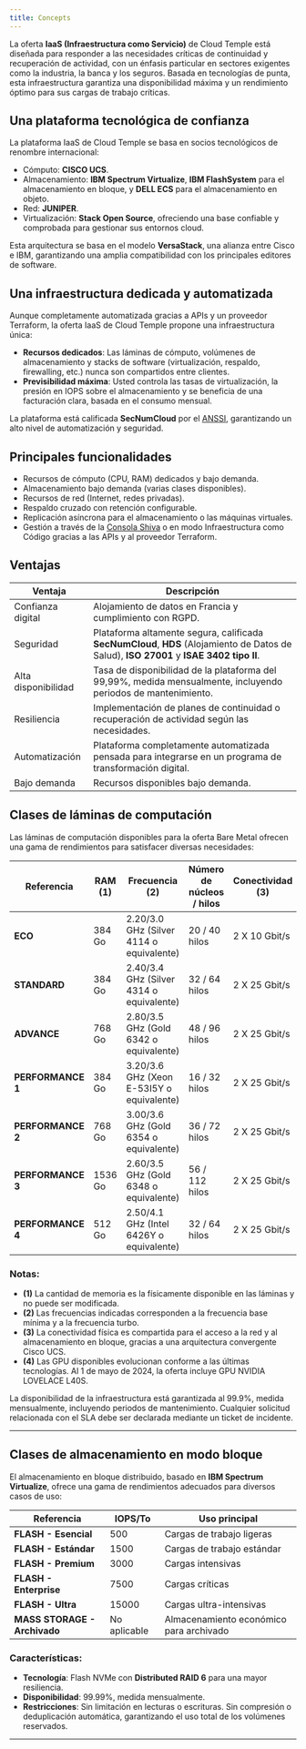 ```yaml
---
title: Concepts
---
```


La oferta __IaaS (Infraestructura como Servicio)__ de Cloud Temple está diseñada para responder a las necesidades críticas de continuidad y recuperación de actividad, con un énfasis particular en sectores exigentes como la industria, la banca y los seguros. Basada en tecnologías de punta, esta infraestructura garantiza una disponibilidad máxima y un rendimiento óptimo para sus cargas de trabajo críticas.

## Una plataforma tecnológica de confianza

La plataforma IaaS de Cloud Temple se basa en socios tecnológicos de renombre internacional:

- Cómputo: **CISCO UCS**.
- Almacenamiento: **IBM Spectrum Virtualize**, **IBM FlashSystem** para el almacenamiento en bloque, y **DELL ECS** para el almacenamiento en objeto.
- Red: **JUNIPER**.
- Virtualización: **Stack Open Source**, ofreciendo una base confiable y comprobada para gestionar sus entornos cloud.

Esta arquitectura se basa en el modelo **VersaStack**, una alianza entre Cisco e IBM, garantizando una amplia compatibilidad con los principales editores de software.

## Una infraestructura dedicada y automatizada

Aunque completamente automatizada gracias a APIs y un proveedor Terraform, la oferta IaaS de Cloud Temple propone una infraestructura única:

- **Recursos dedicados**: Las láminas de cómputo, volúmenes de almacenamiento y stacks de software (virtualización, respaldo, firewalling, etc.) nunca son compartidos entre clientes.
- **Previsibilidad máxima**: Usted controla las tasas de virtualización, la presión en IOPS sobre el almacenamiento y se beneficia de una facturación clara, basada en el consumo mensual.

La plataforma está calificada **SecNumCloud** por el [ANSSI](https://www.ssi.gouv.fr/), garantizando un alto nivel de automatización y seguridad.

## Principales funcionalidades

- Recursos de cómputo (CPU, RAM) dedicados y bajo demanda.
- Almacenamiento bajo demanda (varias clases disponibles).
- Recursos de red (Internet, redes privadas).
- Respaldo cruzado con retención configurable.
- Replicación asíncrona para el almacenamiento o las máquinas virtuales.
- Gestión a través de la [Consola Shiva](../console/console.md) o en modo Infraestructura como Código gracias a las APIs y al proveedor Terraform.

## Ventajas

| Ventaja             | Descripción                                                                                                                                     |   
|---------------------|-------------------------------------------------------------------------------------------------------------------------------------------------|
| Confianza digital   | Alojamiento de datos en Francia y cumplimiento con RGPD.                                                                                        |   
| Seguridad           | Plataforma altamente segura, calificada **SecNumCloud**, **HDS** (Alojamiento de Datos de Salud), **ISO 27001** y **ISAE 3402 tipo II**.         |  
| Alta disponibilidad | Tasa de disponibilidad de la plataforma del 99,99%, medida mensualmente, incluyendo periodos de mantenimiento.                                   |   
| Resiliencia         | Implementación de planes de continuidad o recuperación de actividad según las necesidades.                                                      |
| Automatización      | Plataforma completamente automatizada pensada para integrarse en un programa de transformación digital.                                         |
| Bajo demanda        | Recursos disponibles bajo demanda.                                                                                                              |


## Clases de láminas de computación

Las láminas de computación disponibles para la oferta Bare Metal ofrecen una gama de rendimientos para satisfacer diversas necesidades:

| Referencia           | RAM  __(1)__ | Frecuencia __(2)__                      | Número de núcleos / hilos | Conectividad __(3)__ | GPU __(4)__          | 
|----------------------|--------------|-----------------------------------------|--------------------------|----------------------|----------------------|
| **ECO**              | 384 Go       | 2.20/3.0 GHz (Silver 4114 o equivalente)| 20 / 40 hilos            | 2 X 10 Gbit/s        | -                    |
| **STANDARD**         | 384 Go       | 2.40/3.4 GHz (Silver 4314 o equivalente)| 32 / 64 hilos            | 2 X 25 Gbit/s        | -                    |
| **ADVANCE**          | 768 Go       | 2.80/3.5 GHz (Gold 6342 o equivalente)  | 48 / 96 hilos            | 2 X 25 Gbit/s        | -                    |
| **PERFORMANCE 1**    | 384 Go       | 3.20/3.6 GHz (Xeon E-53I5Y o equivalente)| 16 / 32 hilos            | 2 X 25 Gbit/s        | -                    |
| **PERFORMANCE 2**    | 768 Go       | 3.00/3.6 GHz (Gold 6354 o equivalente)  | 36 / 72 hilos            | 2 X 25 Gbit/s        | -                    |
| **PERFORMANCE 3**    | 1536 Go      | 2.60/3.5 GHz (Gold 6348 o equivalente)  | 56 / 112 hilos           | 2 X 25 Gbit/s        | -                    |
| **PERFORMANCE 4**    | 512 Go       | 2.50/4.1 GHz (Intel 6426Y o equivalente)| 32 / 64 hilos            | 2 X 25 Gbit/s        | 2 x NVIDIA L40S 48Go |

### Notas:
- __(1)__ La cantidad de memoria es la físicamente disponible en las láminas y no puede ser modificada.
- __(2)__ Las frecuencias indicadas corresponden a la frecuencia base mínima y a la frecuencia turbo.
- __(3)__ La conectividad física es compartida para el acceso a la red y al almacenamiento en bloque, gracias a una arquitectura convergente Cisco UCS.
- __(4)__ Las GPU disponibles evolucionan conforme a las últimas tecnologías. Al 1 de mayo de 2024, la oferta incluye GPU NVIDIA LOVELACE L40S.

La disponibilidad de la infraestructura está garantizada al 99.9%, medida mensualmente, incluyendo periodos de mantenimiento. Cualquier solicitud relacionada con el SLA debe ser declarada mediante un ticket de incidente.

---

## Clases de almacenamiento en modo bloque

El almacenamiento en bloque distribuido, basado en **IBM Spectrum Virtualize**, ofrece una gama de rendimientos adecuados para diversos casos de uso:

| Referencia                         | IOPS/To                 | Uso principal                            | 
|-----------------------------------|-------------------------|------------------------------------------|
| **FLASH - Esencial**              | 500                     | Cargas de trabajo ligeras                |
| **FLASH - Estándar**              | 1500                    | Cargas de trabajo estándar               |
| **FLASH - Premium**               | 3000                    | Cargas intensivas                        |
| **FLASH - Enterprise**            | 7500                    | Cargas críticas                          |
| **FLASH - Ultra**                 | 15000                   | Cargas ultra-intensivas                  |
| **MASS STORAGE - Archivado**      | No aplicable            | Almacenamiento económico para archivado  |

### Características:
- **Tecnología**: Flash NVMe con **Distributed RAID 6** para una mayor resiliencia.
- **Disponibilidad**: 99.99%, medida mensualmente.
- **Restricciones**: Sin limitación en lecturas o escrituras. Sin compresión o deduplicación automática, garantizando el uso total de los volúmenes reservados.

---